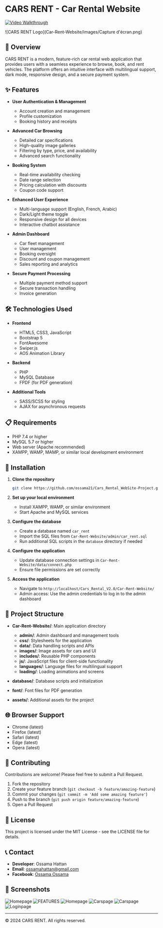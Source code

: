 # CARS RENT - Car Rental Website

[![Video Walkthrough](https://img.shields.io/badge/Watch-Video%20Walkthrough-red?style=for-the-badge&logo=youtube)](https://youtube.com/1547https://youtu.be/wZDCF0FLP7U8)

![CARS RENT Logo](Car-Rent-Website/images/Capture d'écran.png)

## 📝 Overview

CARS RENT is a modern, feature-rich car rental web application that provides users with a seamless experience to browse, book, and rent vehicles. The platform offers an intuitive interface with multilingual support, dark mode, responsive design, and a secure payment system.

## ✨ Features

- **User Authentication & Management**
  - Account creation and management
  - Profile customization
  - Booking history and receipts

- **Advanced Car Browsing**
  - Detailed car specifications
  - High-quality image galleries
  - Filtering by type, price, and availability
  - Advanced search functionality

- **Booking System**
  - Real-time availability checking
  - Date range selection
  - Pricing calculation with discounts
  - Coupon code support

- **Enhanced User Experience**
  - Multi-language support (English, French, Arabic)
  - Dark/Light theme toggle
  - Responsive design for all devices
  - Interactive chatbot assistance

- **Admin Dashboard**
  - Car fleet management
  - User management
  - Booking oversight
  - Discount and coupon management
  - Sales reporting and analytics

- **Secure Payment Processing**
  - Multiple payment method support
  - Secure transaction handling
  - Invoice generation

## 🛠️ Technologies Used

- **Frontend**
  - HTML5, CSS3, JavaScript
  - Bootstrap 5
  - FontAwesome
  - Swiper.js
  - AOS Animation Library

- **Backend**
  - PHP
  - MySQL Database
  - FPDF (for PDF generation)

- **Additional Tools**
  - SASS/SCSS for styling
  - AJAX for asynchronous requests

## 📋 Requirements

- PHP 7.4 or higher
- MySQL 5.7 or higher
- Web server (Apache recommended)
- XAMPP, WAMP, MAMP, or similar local development environment

## 🚀 Installation

1. **Clone the repository**
   ```bash
   git clone https://github.com/ossama21/Cars_Rental_WebSite-Project.git
   ```

2. **Set up your local environment**
   - Install XAMPP, WAMP, or similar environment
   - Start Apache and MySQL services

3. **Configure the database**
   - Create a database named `car_rent`
   - Import the SQL files from `Car-Rent-Website/admin/car_rent.sql`
   - Run additional SQL scripts in the `database` directory if needed

4. **Configure the application**
   - Update database connection settings in `Car-Rent-Website/data/connect.php`
   - Ensure file permissions are set correctly

5. **Access the application**
   - Navigate to `http://localhost/Cars_Rental_V2.0/Car-Rent-Website/`
   - Admin access: Use the admin credentials to log in to the admin dashboard

## 📂 Project Structure

- **Car-Rent-Website/**: Main application directory
  - **admin/**: Admin dashboard and management tools
  - **css/**: Stylesheets for the application
  - **data/**: Data handling scripts and APIs
  - **images/**: Image assets for cars and UI
  - **includes/**: Reusable PHP components
  - **js/**: JavaScript files for client-side functionality
  - **languages/**: Language files for multilingual support
  - **loading/**: Loading animations and screens

- **database/**: Database scripts and initialization
- **font/**: Font files for PDF generation
- **assets/**: Additional assets for the project

## 🌐 Browser Support

- Chrome (latest)
- Firefox (latest)
- Safari (latest)
- Edge (latest)
- Opera (latest)

## 🤝 Contributing

Contributions are welcome! Please feel free to submit a Pull Request.

1. Fork the repository
2. Create your feature branch (`git checkout -b feature/amazing-feature`)
3. Commit your changes (`git commit -m 'Add some amazing feature'`)
4. Push to the branch (`git push origin feature/amazing-feature`)
5. Open a Pull Request

## 📜 License

This project is licensed under the MIT License - see the LICENSE file for details.

## 📞 Contact

- **Developer**: Ossama Hattan
- **Email**: ossamahattan@gmail.com
- **Facebook**: [Ossama Ossama](https://www.facebook.com/ossama.colombo/)

## 📸 Screenshots

![Homepage](C:\xampp\htdocs\Cars_Rental_V2.0\Car-Rent-Website\images\screenshots\Capture_d'écran2.png)
![FEATURES](C:\xampp\htdocs\Cars_Rental_V2.0\Car-Rent-Website\images\screenshots\Capture_d'écran1.png)
![Homepage](C:\xampp\htdocs\Cars_Rental_V2.0\Car-Rent-Website\images\screenshots\Capture_d'écran3.png)
![Carspage](C:\xampp\htdocs\Cars_Rental_V2.0\Car-Rent-Website\images\screenshots\Capture_d'écran4.png)
![Carspage](C:\xampp\htdocs\Cars_Rental_V2.0\Car-Rent-Website\images\screenshots\Capture_d'écran5.png)
![Loginpage](C:\xampp\htdocs\Cars_Rental_V2.0\Car-Rent-Website\images\screenshots\Capture_d'écran6.png)
<!-- Add more screenshots as needed -->

---

© 2024 CARS RENT. All rights reserved.